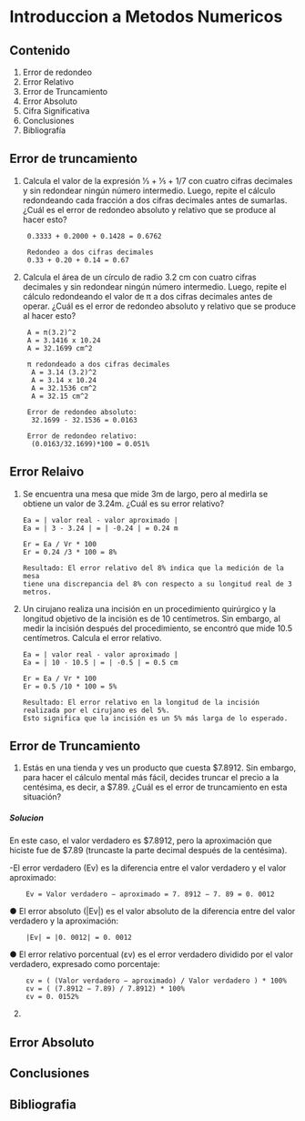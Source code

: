 # Introduccion a Metodos Numericos

## Contenido

1. Error de redondeo
2. Error Relativo
3. Error de Truncamiento
4. Error Absoluto
5. Cifra Significativa
6. Conclusiones
7. Bibliografía

## Error de truncamiento 

1. Calcula el valor de la expresión 1⁄3 + 1⁄5 + 1/7 con cuatro cifras decimales y sin redondear ningún número intermedio. Luego, repite el cálculo redondeando cada fracción a dos cifras decimales antes de sumarlas. ¿Cuál es el error de redondeo absoluto y relativo que se produce al hacer esto?

        0.3333 + 0.2000 + 0.1428 = 0.6762

        Redondeo a dos cifras decimales
        0.33 + 0.20 + 0.14 = 0.67

2. Calcula el área de un círculo de radio 3.2 cm con cuatro cifras decimales y sin redondear ningún número intermedio. Luego, repite el cálculo redondeando el valor de π a dos cifras decimales antes de operar. ¿Cuál es el error de redondeo absoluto y relativo que se produce al hacer esto?

        A = π(3.2)^2
        A = 3.1416 x 10.24
        A = 32.1699 cm^2

        π redondeado a dos cifras decimales
         A = 3.14 (3.2)^2
         A = 3.14 x 10.24
         A = 32.1536 cm^2
         A = 32.15 cm^2

        Error de redondeo absoluto:
         32.1699 - 32.1536 = 0.0163
   
        Error de redondeo relativo:
         (0.0163/32.1699)*100 = 0.051%

## Error Relaivo

1. Se encuentra una mesa que mide 3m de largo, pero al medirla se obtiene un valor de 3.24m. ¿Cuál es su error relativo?

       Ea = | valor real - valor aproximado |
       Ea = | 3 - 3.24 | = | -0.24 | = 0.24 m
   
       Er = Ea / Vr * 100
       Er = 0.24 /3 * 100 = 8%

       Resultado: El error relativo del 8% indica que la medición de la mesa
       tiene una discrepancia del 8% con respecto a su longitud real de 3 metros.

2. Un cirujano realiza una incisión en un procedimiento quirúrgico y la longitud objetivo de la incisión es de 10 centímetros. Sin embargo, al medir la incisión después del procedimiento, se encontró que mide 10.5 centímetros. Calcula el error relativo.

       Ea = | valor real - valor aproximado |
       Ea = | 10 - 10.5 | = | -0.5 | = 0.5 cm
   
       Er = Ea / Vr * 100
       Er = 0.5 /10 * 100 = 5%
   
       Resultado: El error relativo en la longitud de la incisión realizada por el cirujano es del 5%.
       Esto significa que la incisión es un 5% más larga de lo esperado.

## Error de Truncamiento
1. Estás en una tienda y ves un producto que cuesta $7.8912. Sin embargo, para hacer el cálculo mental más fácil, decides truncar el precio a la centésima, es decir, a $7.89. ¿Cuál es el error de truncamiento en esta situación?

##### *_Solucion_*

En este caso, el valor verdadero es $7.8912, pero la aproximación que hiciste fue de $7.89 (truncaste la parte decimal después de la centésima).

-El error verdadero (Ev) es la diferencia entre el valor verdadero y el valor aproximado:

        Ev = Valor verdadero − aproximado = 7. 8912 − 7. 89 = 0. 0012
● El error absoluto (|Ev|) es el valor absoluto de la diferencia entre del valor verdadero y la aproximación:
        
        |Ev| = |0. 0012| = 0. 0012
● El error relativo porcentual (εv) es el error verdadero dividido por el valor verdadero, expresado como porcentaje:

        εv = ( (Valor verdadero − aproximado) / Valor verdadero ) * 100% 
        εv = ( (7.8912 − 7.89) / 7.8912) * 100%
        εv = 0. 0152%

2. 

## Error Absoluto

## Conclusiones

## Bibliografia

